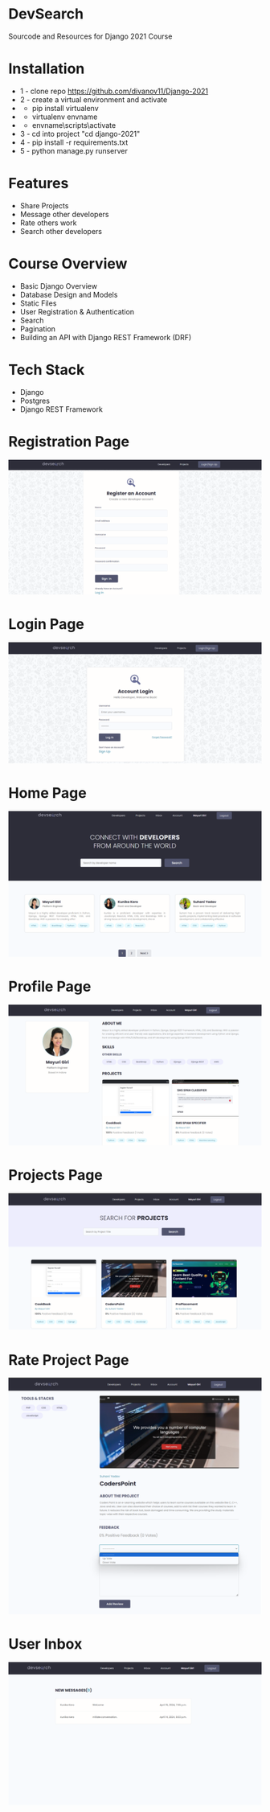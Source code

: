 # DevSearch
Sourcode and Resources for Django 2021 Course

# Installation
* 1 - clone repo https://github.com/divanov11/Django-2021
* 2 - create a virtual environment and activate
*  - pip install virtualenv
*  - virtualenv envname
*  - envname\scripts\activate
* 3 - cd into project "cd django-2021"
* 4 - pip install -r requirements.txt
* 5 - python manage.py runserver

# Features
* Share Projects
* Message other developers
* Rate others work
* Search other developers

# Course Overview
* Basic Django Overview
* Database Design and Models
* Static Files
* User Registration & Authentication
* Search
* Pagination
* Building an API with Django REST Framework (DRF)

# Tech Stack
* Django
* Postgres
* Django REST Framework

# Registration Page
<img src="./resources/images/UI/register.png"> 

# Login Page
<img src="./resources/images/UI/login.png"> 

# Home Page
<img src="./resources/images/UI/developers.png"> 

# Profile Page
<img src="./resources/images/UI/profile.png">  

# Projects Page
<img src="./resources/images/UI/projects.png">  

# Rate Project Page
<img src="./resources/images/UI/rate_project.png"> 

# User Inbox
<img src="./resources/images/UI/inbox.png">  


